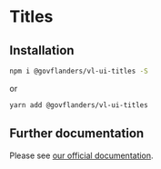 # Titles
## Installation
```bash
npm i @govflanders/vl-ui-titles -S
```
or
```bash
yarn add @govflanders/vl-ui-titles
```
## Further documentation
Please see [our official documentation](https://overheid.vlaanderen.be/webuniversum/v3/search?q=vl-ui-titles).

